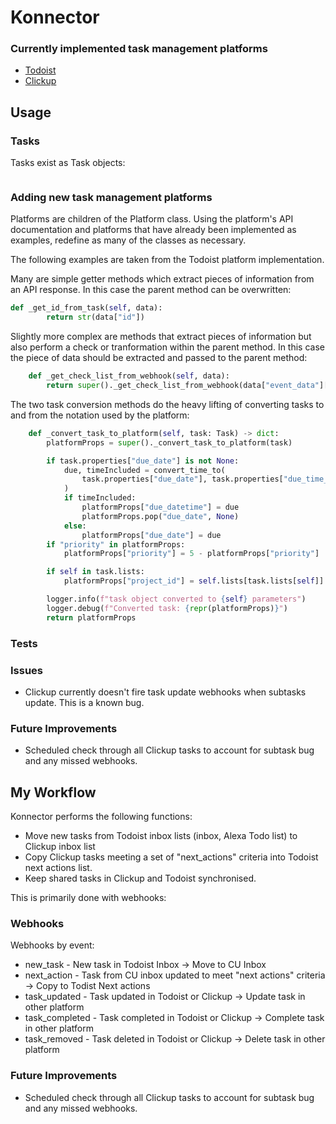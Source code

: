 # Konnector

### Currently implemented task management platforms
* [Todoist](https://todoist.com)
* [Clickup](https://clickup.com)

## Usage

### Tasks
Tasks exist as Task objects:
```

```

### Adding new task management platforms
Platforms are children of the Platform class. Using the platform's API documentation and platforms that have already been implemented as examples, redefine as many of the classes as necessary.

The following examples are taken from the Todoist platform implementation.

Many are simple getter methods which extract pieces of information from an API response. In this case the parent method can be overwritten:
```python
def _get_id_from_task(self, data):
        return str(data["id"])
```

Slightly more complex are methods that extract pieces of information but also perform a check or tranformation within the parent method. In this case the piece of data should be extracted and passed to the parent method:
```python
    def _get_check_list_from_webhook(self, data):
        return super()._get_check_list_from_webhook(data["event_data"]["project_id"])
```

The two task conversion methods do the heavy lifting of converting tasks to and from the notation used by the platform:
```python
    def _convert_task_to_platform(self, task: Task) -> dict:
        platformProps = super()._convert_task_to_platform(task)

        if task.properties["due_date"] is not None:
            due, timeIncluded = convert_time_to(
                task.properties["due_date"], task.properties["due_time_included"]
            )
            if timeIncluded:
                platformProps["due_datetime"] = due
                platformProps.pop("due_date", None)
            else:
                platformProps["due_date"] = due
        if "priority" in platformProps:
            platformProps["priority"] = 5 - platformProps["priority"]

        if self in task.lists:
            platformProps["project_id"] = self.lists[task.lists[self]]

        logger.info(f"task object converted to {self} parameters")
        logger.debug(f"Converted task: {repr(platformProps)}")
        return platformProps
```

### Tests

### Issues
* Clickup currently doesn't fire task update webhooks when subtasks update. This is a known bug.

### Future Improvements
* Scheduled check through all Clickup tasks to account for subtask bug and any missed webhooks.


## My Workflow
Konnector performs the following functions:
* Move new tasks from Todoist inbox lists (inbox, Alexa Todo list) to Clickup inbox list
* Copy Clickup tasks meeting a set of "next_actions" criteria into Todoist next actions list.
* Keep shared tasks in Clickup and Todoist synchronised.

This is primarily done with webhooks:

### Webhooks
Webhooks by event:
* new_task - New task in Todoist Inbox -> Move to CU Inbox
* next_action - Task from CU inbox updated to meet "next actions" criteria -> Copy to Todist Next actions
* task_updated - Task updated in Todoist or Clickup -> Update task in other platform
* task_completed - Task completed in Todoist or Clickup -> Complete task in other platform
* task_removed - Task deleted in Todoist or Clickup -> Delete task in other platform

### Future Improvements
* Scheduled check through all Clickup tasks to account for subtask bug and any missed webhooks.
